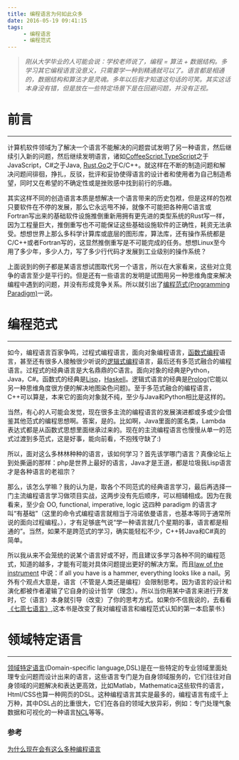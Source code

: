 ```yaml
---
title: 编程语言为何如此众多
date: 2016-05-19 09:41:15
tags:
     - 编程语言
     - 编程范式 
---
```


> *刚从大学毕业的人可能会说：学校老师说了，编程 = 算法 + 数据结构。多学习其它编程语言没意义，只需要学一种到精通就可以了。语言都是相通的，数据结构和算法才是灵魂。多年以后我才知道这句话的可笑。其实这话本身没有错，但是放在一些特定场景下是在回避问题，并没有正视。*


# 前言

***

计算机软件领域为了解决一个语言不能解决的问题尝试发明了另一种语言，然后继续引入新的问题，然后继续发明语言，诸如[CoffeeScript](http://coffee-script.org/),[TypeScript](http://www.typescriptlang.org/)之于JavaScript，C#之于Java, [Rust](https://www.rust-lang.org/en-US/),[Go](https://golang.org/)之于C/C++。就这样在不断的制造问题和解决问题间徘徊，挣扎，反驳，批评和妥协使得语言的设计者和使用者为自己制造希望，同时又在希望的不确定性或是挫败感中找到前行的乐趣。

其实这样不同的创造语言本质是想解决一个语言带来的历史包袱，但是这样的包袱只要软件在不停的发展，那么它永远甩不掉，就像不可能把各种用C语言或Fortran写出来的基础软件设施推倒重新用拥有更先进的类型系统的Rust写一样，因为工程量巨大，推倒重写也不可能保证这些基础设施软件的正确性，耗资无法承受。想想世界上那么多科学计算库或底层的图形库，算法库，还有操作系统都是C/C++或者Fortran写的，这显然推倒重写是不可能完成的任务。想想Linux至今用了多少年，多少人力，写了多少行代码才发展到工业级别的操作系统？

上面说到的例子都是某语言想试图取代另一个语言，所以在大家看来，这些对立竞争的语言至少是平行的。但是还有一些语言的发明是试图用另一种思维角度来解决编程中遇到的问题，并没有形成竞争关系。所以就引出了[编程范式(Programming Paradigm)](https://en.wikipedia.org/wiki/Programming_paradigm)一说。

# 编程范式

***

如今，编程语言百家争鸣，过程式编程语言，面向对象编程语言，[函数式编程](https://en.wikipedia.org/wiki/Functional_programming)语言，甚至还有很多人接触很少听说的[逻辑式编程](https://en.wikipedia.org/wiki/Logic_programming)语言，最后还有多范式融合的编程语言。过程式的经典语言是大名鼎鼎的C语言。面向对象的经典是Python，Java，C#。函数式的经典是[Lisp](https://en.wikipedia.org/wiki/Lisp_programming_language)，[Haskell](https://en.wikipedia.org/wiki/Haskell_programming_language)。逻辑式语言的经典是[Prolog](https://en.wikipedia.org/wiki/Prolog)(它能以另一种思维角度很方便的解决地图染色问题)。至于多范式融合的编程语言，C++可以算是，本来它的面向对象就不纯，至少与Java和Python相比是这样的。

当然，有心的人可能会发觉，现在很多主流的编程语言的发展演进都或多或少会借鉴其他范式的编程思想啊。答案，是的。比如啊，Java里面的匿名类，Lambda表达式都是从函数式思想里面继承过来的。现在的主流编程语言也慢慢从单一的范式过渡到多范式，这是好事，能向前看，不抱残守缺了:)

所以，面对这么多林林种种的语言，该如何学习？首先该学哪门语言？真像论坛上到处撕逼的那样：php是世界上最好的语言，Java才是王道，都是垃圾我Lisp语言才是各种语言的老祖宗？

那么，该怎么学嘛？我的认为是，取各个不同范式的经典语言学习，最后再选择一门主流编程语言学习做项目实战，这两步没有先后顺序，可以相辅相成。因为在我看来，至少会 OO, functional, imperative, logic 这四种 paradigm 的语言才叫“有基础”（这里的命令式编程语言就相当于冯诺依曼语言，也基本等同于通常所说的面向过程编程。），才有足够底气说“学一种语言就几个星期的事，语言都是相通的”。当然，如果不是跨范式的学习，确实能轻松不少，C++转Java和C#真的简单。

所以我从来不会笼统的说某个语言好或不好，而且建议多学习各种不同的编程范式，知道的越多，才能有可能对具体问题提出更好的解决方案。而且[law of the instrument](https://en.wikipedia.org/wiki/Law_of_the_instrument) 中说：if all you have is a hammer, everything looks like a nail。另外有个观点大意是，语言（不管是人类还是编程）会限制思考。因为语言的设计和演化都被作者灌输了它自身的设计哲学（理念）。所以当你用某中语言来进行开发时，它（语言）本身就引导（改变）了你的思考方式。如果你不信我说的，去看看[《七周七语言》](https://book.douban.com/subject/10555435/),这本书是改变了我对编程语言和编程范式认知的第一本启蒙书:)

# 领域特定语言

***

[领域特定语言](https://en.wikipedia.org/wiki/Domain-specific_language)(Domain-specific language,DSL)是在一些特定的专业领域里面处理专业问题而设计出来的语言，这些语言专门是为自身领域服务的，它们往往对自身领域的问题解决和表达更高效，比如Matlab，Mathematica这些软件的语言，Html/CSS也算一种网页的DSL。这种编程语言其实是最多的，编程语言有成千上万种，其中DSL占的比重很大，它们在各自的领域大放异彩，例如：专门处理气象数据和可视化的一种语言[NCL](http://www.ncl.ucar.edu/)等等。


### 参考
[为什么现在会有这么多种编程语言](https://www.zhihu.com/question/20104312)